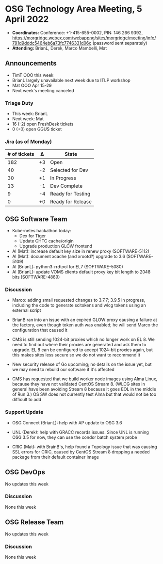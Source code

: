 # OSG Technology Area Meeting, 5 April 2022

-   **Coordinates:** Conference: +1-415-655-0002, PIN: 146 266 9392,
    <https://morgridge.webex.com/webappng/sites/morgridge/meeting/info/791d9dddc5464eb6a73fc7746331d06c> (password sent separately)
-   **Attending:** BrianL, Derek, Marco Mambelli, Mat

## Announcements

-   TimT OOO this week
-   BrianL largely unavailable next week due to ITLP workshop
-   Mat OOO Apr 15-29
-   Next week's meeting canceled

### Triage Duty

-   This week: BrianL
-   Next week: Mat
-   16 (-2) open FreshDesk tickets
-   0 (+0) open GGUS ticket

### Jira (as of Monday)

| # of tickets | &Delta; | State             |
|--------------|---------|-------------------|
| 182          | +3      | Open              |
| 40           | -2      | Selected for Dev  |
| 30           | +1      | In Progress       |
| 13           | -1      | Dev Complete      |
| 9            | -4      | Ready for Testing |
| 0            | +0      | Ready for Release |

## OSG Software Team

-   Kubernetes hackathon today:
    -   Dex for Tiger
    -   Update CHTC cache/origin
    -   Upgrade production GLOW frontend
-   AI (Mat): increase default key size in renew proxy (SOFTWARE-5112)
-   AI (Mat): document xcache (and xrootd?) upgrade to 3.6 (SOFTWARE-5109)
-   AI (BrianL): python3-rrdtool for EL7 (SOFTWARE-5080)
-   AI (BrianL): update VOMS clients default proxy key bit length to 2048 bits (SOFTWARE-4889)

### Discussion

-   Marco: adding small requested changes to 3.7.7; 3.9.5 in progress, including the code
    to generate scitokens and wlcg tokens using an external script

-   BrianB ran into an issue with an expired GLOW proxy causing a failure at the factory,
    even though token auth was enabled; he will send Marco the configuration that caused it

-   CMS is still sending 1024-bit proxies which no longer work on EL 8.
    We need to find out where their proxies are generated and ask them to upgrade.
    EL 8 can be configured to accept 1024-bit proxies again, but this makes sites less
    secure so we do not want to recommend it

-   New security release of Go upcoming; no details on the issue yet, but we may
    need to rebuild our software if it's affected

-   CMS has requested that we build worker node images using Alma Linux, because
    they have not validated CentOS Stream 8.  (WLCG sites in general have been avoiding
    Stream 8 because it goes EOL in the middle of Run 3.)  OS SW does not currently test
    Alma but that would not be too difficult to add

### Support Update

-   OSG Connect (BrianL): help with AP update to OSG 3.6

-   UNL (Derek): help with GRACC records issues.  Since UNL is running OSG 3.5 for now,
    they can use the condor batch system probe

-   CRIC (Mat): with BrainB's, help found a Topology issue that was causing SSL errors
    for CRIC, caused by CentOS Stream 8 dropping a needed package from their default
    container image

## OSG DevOps

No updates this week

### Discussion

None this week

## OSG Release Team

No updates this week

### Discussion

None this week
